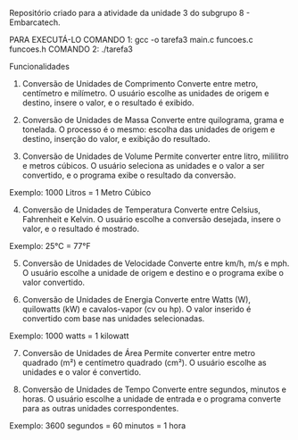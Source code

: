 Repositório criado para a atividade da unidade 3 do subgrupo 8 - Embarcatech.

PARA EXECUTÁ-LO
    COMANDO 1: gcc -o tarefa3 main.c funcoes.c funcoes.h
    COMANDO 2: ./tarefa3

Funcionalidades
1. Conversão de Unidades de Comprimento
Converte entre metro, centímetro e milímetro. O usuário escolhe as unidades de origem e destino, insere o valor, e o resultado é exibido.

2. Conversão de Unidades de Massa
Converte entre quilograma, grama e tonelada. O processo é o mesmo: escolha das unidades de origem e destino, inserção do valor, e exibição do resultado.

3. Conversão de Unidades de Volume
Permite converter entre litro, mililitro e metros cúbicos. O usuário seleciona as unidades e o valor a ser convertido, e o programa exibe o resultado da conversão.

Exemplo:
1000 Litros = 1 Metro Cúbico

4. Conversão de Unidades de Temperatura
Converte entre Celsius, Fahrenheit e Kelvin. O usuário escolhe a conversão desejada, insere o valor, e o resultado é mostrado.

Exemplo:
25°C = 77°F

5. Conversão de Unidades de Velocidade
Converte entre km/h, m/s e mph. O usuário escolhe a unidade de origem e destino e o programa exibe o valor convertido.

6. Conversão de Unidades de Energia
Converte entre Watts (W), quilowatts (kW) e cavalos-vapor (cv ou hp). O valor inserido é convertido com base nas unidades selecionadas.

Exemplo:
1000 watts = 1 kilowatt

7. Conversão de Unidades de Área
Permite converter entre metro quadrado (m²) e centímetro quadrado (cm²). O usuário escolhe as unidades e o valor é convertido.

8. Conversão de Unidades de Tempo
Converte entre segundos, minutos e horas. O usuário escolhe a unidade de entrada e o programa converte para as outras unidades correspondentes.

Exemplo:
3600 segundos = 60 minutos = 1 hora

